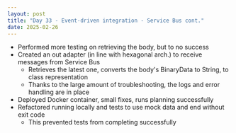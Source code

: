 ```yaml
---
layout: post
title: "Day 33 - Event-driven integration - Service Bus cont."
date: 2025-02-26
---
```


- Performed more testing on retrieving the body, but to no success
- Created an out adapter (in line with hexagonal arch.) to receive messages from Service Bus
  - Retrieves the latest one, converts the body's BinaryData to String, to class representation
  - Thanks to the large amount of troubleshooting, the logs and error handling are in place
- Deployed Docker container, small fixes, runs planning successfully
- Refactored running locally and tests to use mock data and end without exit code
  - This prevented tests from completing successfully
